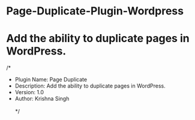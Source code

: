 # Page-Duplicate-Plugin-Wordpress
# Add the ability to duplicate pages in WordPress.
/*<br>
* Plugin Name: Page Duplicate <br>
* Description: Add the ability to duplicate pages in WordPress.<br>
* Version: 1.0<br>
* Author: Krishna Singh<br><br>
*/
